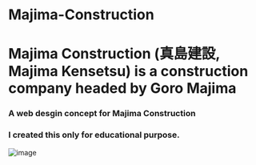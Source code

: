 # Majima-Construction

# Majima Construction (真島建設, Majima Kensetsu) is a construction company headed by Goro Majima

### A web desgin concept for Majima Construction
### I created this only for educational purpose.

<img src="https://i.postimg.cc/d1V5zqQ2/screencapture-127-0-0-1-5500-index-html-2022-02-01-15-25-08.png" alt="image" border="0">
